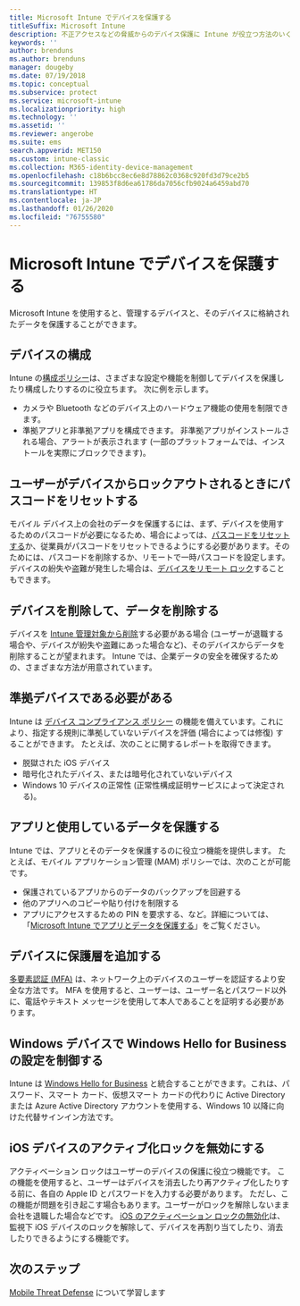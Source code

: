 ```yaml
---
title: Microsoft Intune でデバイスを保護する
titleSuffix: Microsoft Intune
description: 不正アクセスなどの脅威からのデバイス保護に Intune が役立つ方法のいくつかについて説明します。
keywords: ''
author: brenduns
ms.author: brenduns
manager: dougeby
ms.date: 07/19/2018
ms.topic: conceptual
ms.subservice: protect
ms.service: microsoft-intune
ms.localizationpriority: high
ms.technology: ''
ms.assetid: ''
ms.reviewer: angerobe
ms.suite: ems
search.appverid: MET150
ms.custom: intune-classic
ms.collection: M365-identity-device-management
ms.openlocfilehash: c18b6bcc8ec6e8d78862c0368c920fd3d79ce2b5
ms.sourcegitcommit: 139853f8d6ea61786da7056cfb9024a6459abd70
ms.translationtype: HT
ms.contentlocale: ja-JP
ms.lasthandoff: 01/26/2020
ms.locfileid: "76755580"
---
```

# <a name="protect-devices-with-microsoft-intune"></a>Microsoft Intune でデバイスを保護する

Microsoft Intune を使用すると、管理するデバイスと、そのデバイスに格納されたデータを保護することができます。

## <a name="device-configuration"></a>デバイスの構成
Intune の[構成ポリシー](../configuration/device-profiles.md)は、さまざまな設定や機能を制御してデバイスを保護したり構成したりするのに役立ちます。 次に例を示します。

- カメラや Bluetooth などのデバイス上のハードウェア機能の使用を制限できます。
- 準拠アプリと非準拠アプリを構成できます。 非準拠アプリがインストールされる場合、アラートが表示されます (一部のプラットフォームでは、インストールを実際にブロックできます)。

## <a name="reset-passcodes-when-users-are-locked-out-of-their-devices"></a>ユーザーがデバイスからロックアウトされるときにパスコードをリセットする
モバイル デバイス上の会社のデータを保護するには、まず、デバイスを使用するためのパスコードが必要になるため、場合によっては、[パスコードをリセットする](../remote-actions/device-passcode-reset.md)か、従業員がパスコードをリセットできるようにする必要があります。そのためには、パスコードを削除するか、リモートで一時パスコードを設定します。 デバイスの紛失や盗難が発生した場合は、[デバイスをリモート ロック](../remote-actions/device-remote-lock.md)することもできます。

## <a name="retire-devices-and-remove-data"></a>デバイスを削除して、データを削除する
デバイスを [Intune 管理対象から削除](../remote-actions/devices-wipe.md)する必要がある場合 (ユーザーが退職する場合や、デバイスが紛失や盗難にあった場合など)、そのデバイスからデータを削除することが望まれます。 Intune では、企業データの安全を確保するための、さまざまな方法が用意されています。

## <a name="require-devices-to-be-compliant"></a>準拠デバイスである必要がある
Intune は [デバイス コンプライアンス ポリシー](device-compliance-get-started.md) の機能を備えています。これにより、指定する規則に準拠していないデバイスを評価 (場合によっては修復) することができます。 たとえば、次のことに関するレポートを取得できます。
- 脱獄された iOS デバイス
- 暗号化されたデバイス、または暗号化されていないデバイス
- Windows 10 デバイスの正常性 (正常性構成証明サービスによって決定される)。

## <a name="protect-apps-and-the-data-they-use"></a>アプリと使用しているデータを保護する
Intune では、アプリとそのデータを保護するのに役立つ機能を提供します。 たとえば、モバイル アプリケーション管理 (MAM) ポリシーでは、次のことが可能です。
- 保護されているアプリからのデータのバックアップを回避する
- 他のアプリへのコピーや貼り付けを制限する
- アプリにアクセスするための PIN を要求する、など。詳細については、「[Microsoft Intune でアプリとデータを保護する](../apps/app-protection-policy.md)」をご覧ください。

## <a name="add-an-additional-layer-of-protection-to-devices"></a>デバイスに保護層を追加する
[多要素認証 (MFA)](../enrollment/multi-factor-authentication.md) は、ネットワーク上のデバイスのユーザーを認証するより安全な方法です。  MFA を使用すると、ユーザーは、ユーザー名とパスワード以外に、電話やテキスト メッセージを使用して本人であることを証明する必要があります。

## <a name="control-windows-hello-for-business-settings-on-windows-devices"></a>Windows デバイスで Windows Hello for Business の設定を制御する
Intune は [Windows Hello for Business](windows-hello.md) と統合することができます。これは、パスワード、スマート カード、仮想スマート カードの代わりに Active Directory または Azure Active Directory アカウントを使用する、Windows 10 以降に向けた代替サインイン方法です。

## <a name="disable-activation-lock-on-ios-devices"></a>iOS デバイスのアクティブ化ロックを無効にする
アクティベーション ロックはユーザーのデバイスの保護に役立つ機能です。 この機能を使用すると、ユーザーはデバイスを消去したり再アクティブ化したりする前に、各自の Apple ID とパスワードを入力する必要があります。 ただし、この機能が問題を引き起こす場合もあります。ユーザーがロックを解除しないまま会社を退職した場合などです。 [iOS のアクティベーション ロックの無効化](../remote-actions/device-activation-lock-disable.md)は、監視下 iOS デバイスのロックを解除して、デバイスを再割り当てしたり、消去したりできるようにする機能です。

## <a name="next-steps"></a>次のステップ

[Mobile Threat Defense](mobile-threat-defense.md) について学習します
